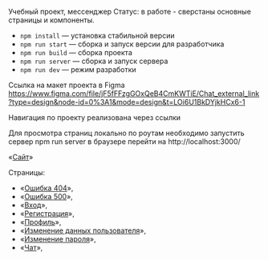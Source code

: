 Учебный проект, мессенджер
Статус: в работе - сверстаны основные страницы и компоненты.

- `npm install` — установка стабильной версии
- `npm run start` — сборка и запуск версии для разработчика
- `npm run build` — сборка проекта
- `npm run server` — сборка и запуск сервера
- `npm run dev` — режим разработки

Ссылка на макет проекта в Figma https://www.figma.com/file/jF5fFFzgGOxQeB4CmKWTiE/Chat_external_link?type=design&node-id=0%3A1&mode=design&t=LOi6U1BkDYjkHCx6-1

Навигация по проекту реализована через ссылки

Для просмотра страниц локально по роутам необходимо запустить сервер npm run server в браузере перейти на http://localhost:3000/

«[Сайт](https://radiant-torrone-947359.netlify.app/)»

Страницы:
- «[Ошибка 404](https://radiant-torrone-947359.netlify.app/notFound)»,
- «[Ошибка 500](https://radiant-torrone-947359.netlify.app/serverError)»,
- «[Вход](https://radiant-torrone-947359.netlify.app/auth)»,
- «[Регистрация](https://radiant-torrone-947359.netlify.app/register)»,
- «[Профиль](https://radiant-torrone-947359.netlify.app/profile)»,
- «[Изменение данных пользователя](https://radiant-torrone-947359.netlify.app/commonSettings)»,
- «[Изменение пароля](https://radiant-torrone-947359.netlify.app/passwordSettings)»,
- «[Чат](https://radiant-torrone-947359.netlify.app/chat)»,
